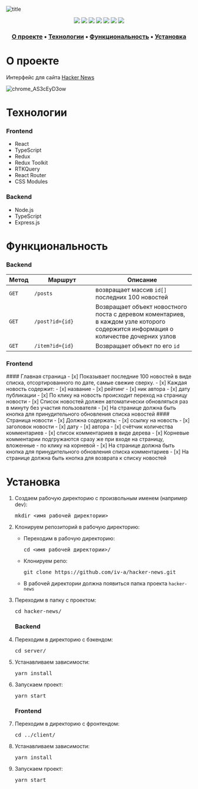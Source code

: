 ![title](https://user-images.githubusercontent.com/61308457/199839161-a4347960-9bdd-4b6f-90b3-b55d8bec2ac3.svg)

<div align="center">
  <img src="https://img.shields.io/badge/-React-202124?logo=react&logoColor=61DAFB&style=flat-square" />
  <img src="https://img.shields.io/badge/Redux-593D88?style=flat-square&logo=redux&logoColor=white" />
  <img src="https://img.shields.io/badge/TypeScript-3178C6?style=flat-square&logo=typescript&logoColor=white" />
  <img src="https://img.shields.io/badge/JavaScript-202124?style=flat-square&logo=javascript&logoColor=F7DF1E" />
  <img src="https://img.shields.io/badge/HTML5-E34F26?style=flat-square&logo=html5&logoColor=white" />
  <img src="https://img.shields.io/badge/CSS3-1572B6?style=flat-square&logo=css3&logoColor=white" />
  <img src="https://img.shields.io/badge/React_Router-CA4245?style=flat-square&logo=react-router&logoColor=white" />
</div>

<h3 align="center">
  <a href="#about">О проекте</a>
  •
  <a href="#techs">Технологии</a>
  •
  <a href="#functionality">Функциональность</a>
  •
  <a href="#install">Установка</a>
</h3>
<!--
<h3 align="center">
  <a href="http://stellar-burgers.iv-a.ru/" title="Link">Demo</a> 
  •
  <a href="https://iv-a.github.io/react-burger/">GitHubPages</a>
</h3>
--!>
<h1 id="about">О проекте</h1>
<p>Интерфейс для сайта <a href="https://news.ycombinator.com/news">Hacker News</a></p>


![chrome_AS3cEyD3ow](https://user-images.githubusercontent.com/61308457/199858841-e75434e2-90de-4344-b2e9-dfd747b1b2ce.gif)

<!--
<table>
  <tbody>
    <tr>
      <td>
        <p align="center"><b>Выполнен <br> в рамках курса React-разработки от Яндекс.Практикум. </b><p>
        <p align="center">Проект представляет собой приложение космической бургерной, позволяющее заказывать уникальные бургеры, которые приготовят по индивидуальному заказу. В приложении можно создавать бургеры простым перетаскиванием необходимых ингредиентов, оформлять заказ, а также отслеживать его статус в реальном времени.</p>
      </td>
      <td width="70%"><img src="https://user-images.githubusercontent.com/61308457/168448786-28b07fa6-3e18-407c-a3d5-27571a0001e8.gif"/></td>
    </tr>
  </tbody>
</table>
--!>
<h1 id="techs">Технологии</h1>
<h3>Frontend</h3>
<ul>
  <li>React</li>
  <li>TypeScript</li>
  <li>Redux</li>
  <li>Redux Toolkit</li>
  <li>RTKQuery</li>
  <li>React Router</li>
  <li>CSS Modules</li>
</ul>

<h3>Backend</h3>
<ul>
  <li>Node.js</li>
  <li>TypeScript</li>
  <li>Express.js</li>
</ul>

<h1 id="functionality">Функциональность</h1>

<h3>Backend</h3>

<table>
  <thead>
    <tr>
      <th>Метод</th>
      <th width="150px">Маршрут</th>
      <th>Описание</th>
    </tr>
  </thead>
  <tbody>
    <tr>
      <td><code>GET</code></td>
      <td><code>/posts</code></td>
      <td>возвращает массив <code>id[]</code> последних 100 новостей</td>
    </tr>
    <tr>
      <td><code>GET</code></td>
      <td><code>/post?id={id}</code></td>
      <td>Возвращает объект новостного поста с деревом коментариев, в каждом узле которого содержится информация о количестве дочерних узлов
      </td>
    </tr>
    <tr>
      <td><code>GET</code></td>
      <td><code>/item?id={id}</code></td>
      <td>Возвращает объект по его <code>id</code></td>
    </tr>
  </tbody>
</table>

<h3>Frontend</h3>

#### Главная страница
- [x] Показывает последние 100 новостей в виде списка, отсортированного по дате, самые свежие сверху.
- [x] Каждая новость содержит:
  - [x] название
  - [x] рейтинг
  - [x] ник автора
  - [x] дату публикации
- [x] По клику на новость происходит переход на страницу новости
- [x] Список новостей должен автоматически обновляться раз в минуту без участия пользователя
- [x] На странице должна быть кнопка для принудительного обновления списка новостей

#### Страница новости
- [x] Должна содержать:
  - [x] ссылку на новость
  - [x] заголовок новости
  - [x] дату
  - [x] автора
  - [x] счётчик количества комментариев
  - [x] список комментариев в виде дерева
- [x] Корневые комментарии подгружаются сразу же при входе на страницу, вложенные - по клику на корневой
- [x] На странице должна быть кнопка для принудительного обновления списка комментариев
- [x] На странице должна быть кнопка для возврата к списку новостей

<!--
<ul>
  <li></li>
  <li></li>
  <li></li>
</ul>
--!>

<h1 id="install">Установка</h1>
<ol>
<li>
  <p>Создаем рабочую директорию с произвольным именем (например dev):</p>
<pre>
mkdir <имя рабочей директории>
</pre>
</li>
<li>
  <p>Клонируем репозиторий в рабочую директорию:</p>
  <ul>
  <li>
    <p>Переходим в рабочую директорию:</p>
<pre>
cd <имя рабочей директории>/
</pre>
  </li>
  <li>
    <p>Клонируем репо:</p>
<pre>
git clone https://github.com/iv-a/hacker-news.git
</pre>
  </li>
    <li>
      В рабочей директории должна появиться папка проекта <code>hacker-news</code>
    </li>
  </ul>
</li>
<li>
  <p>Переходим в папку с проектом:</p>
<pre>
cd hacker-news/
</pre>
</li>

<h3>Backend</h3>
<li>
  <p>Переходим в директорию с бэкендом:</p>
<pre>
cd server/
</pre>
</li>
<li>
  <p>Устанавливаем зависимости:</p>
<pre>
yarn install
</pre>
</li>
<li>
  <p>Запускаем проект:</p>
<pre>
yarn start
</pre>
</li>
  
<h3>Frontend</h3>
  
<li>
  <p>Переходим в директорию с фронтендом:</p>
<pre>
cd ../client/
</pre>
</li>
<li>
  <p>Устанавливаем зависимости:</p>
<pre>
yarn install
</pre>
</li>
<li>
  <p>Запускаем проект:</p>
<pre>
yarn start
</pre>
</li>
</ol>
